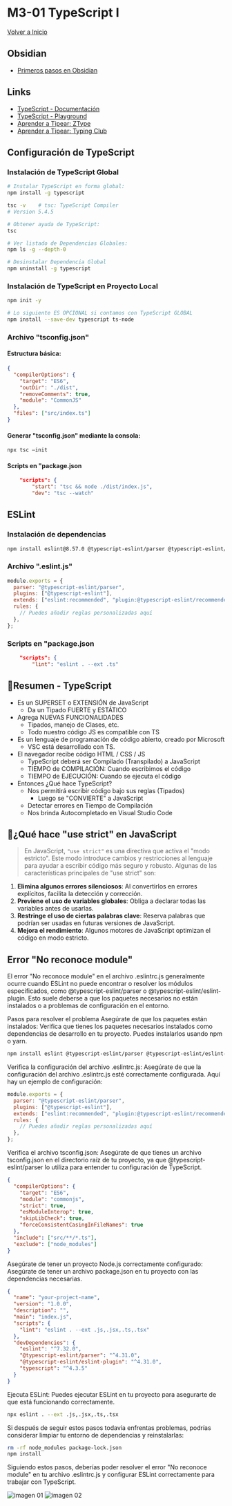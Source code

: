 # M3-01 TypeScript I

[Volver a Inicio](../README.md)

## Obsidian

- [Primeros pasos en Obsidian](https://www.youtube.com/watch?v=64pI_dKYZOg)

## Links

- [TypeScript - Documentación](https://www.typescriptlang.org/docs/)
- [TypeScript - Playground](https://www.typescriptlang.org/play/?#code/PTAEHUFMBsGMHsC2lQBd5oBYoCoE8AHSAZVgCcBLA1UABWgEM8BzM+AVwDsATAGiwoBnUENANQAd0gAjQRVSQAUCEmYKsTKGYUAbpGF4OY0BoadYKdJMoL+gzAzIoz3UNEiPOofEVKVqAHSKymAAmkYI7NCuqGqcANag8ABmIjQUXrFOKBJMggBcISGgoAC0oACCbvCwDKgU8JkY7p7ehCTkVDQS2E6gnPCxGcwmZqDSTgzxxWWVoASMFmgYkAAeRJTInN3ymj4d-jSCeNsMq-wuoPaOltigAKoASgAywhK7SbGQZIIz5VWCFzSeCrZagNYbChbHaxUDcCjJZLfSDbExIAgUdxkUBIursJzCFJtXydajBBCcQQ0MwAUVWDEQC0gADVHBQGNJ3KAALygABEAAkYNAMOB4GRonzFBTBPB3AERcwABS0+mM9ysygc9wASiAA)
- [Aprender a Tipear: ZType](https://zty.pe/)
- [Aprender a Tipear: Typing Club](https://www.typingclub.com/)

## Configuración de TypeScript

### Instalación de TypeScript Global

```bash
# Instalar TypeScript en forma global:
npm install -g typescript

tsc -v    # tsc: TypeScript Compiler
# Version 5.4.5

# Obtener ayuda de TypeScript:
tsc

# Ver listado de Dependencias Globales:
npm ls -g --depth-0

# Desinstalar Dependencia Global
npm uninstall -g typescript
```

### Instalación de TypeScript en Proyecto Local

```bash
npm init -y

# Lo siguiente ES OPCIONAL si contamos con TypeScript GLOBAL
npm install --save-dev typescript ts-node
```

### Archivo "tsconfig.json"

#### Estructura básica:

```json
{
  "compilerOptions": {
    "target": "ES6",
    "outDir": "./dist",
    "removeComments": true,
    "module": "CommonJS"
  },
  "files": ["src/index.ts"]
}
```

#### Generar "tsconfig.json" mediante la consola:

```bash
npx tsc –init 
```

#### Scripts en "package.json

```json
	"scripts": {
		"start": "tsc && node ./dist/index.js",
		"dev": "tsc --watch"
```

## ESLint

### Instalación de dependencias

```bash
npm install eslint@8.57.0 @typescript-eslint/parser @typescript-eslint/eslint-plugin prettier --save-dev
```

### Archivo ".eslint.js"

```js
module.exports = {
  parser: "@typescript-eslint/parser",
  plugins: ["@typescript-eslint"],
  extends: ["eslint:recommended", "plugin:@typescript-eslint/recommended"],
  rules: {
    // Puedes añadir reglas personalizadas aquí
  },
};
```

### Scripts en "package.json

```json
	"scripts": {
		"lint": "eslint . --ext .ts"
```

## 🎯Resumen - TypeScript

- Es un SUPERSET o EXTENSIÓN de JavaScript
  - Da un Tipado FUERTE y ESTÁTICO
- Agrega NUEVAS FUNCIONALIDADES
  - Tipados, manejo de Clases, etc.
  - Todo nuestro código JS es compatible con TS
- Es un lenguaje de programación de código abierto, creado por Microsoft
  - VSC está desarrollado con TS.
- El navegador recibe código HTML / CSS / JS
  - TypeScript deberá ser Compilado (Transpilado) a JavaScript
  - TIEMPO de COMPILACIÓN: Cuando escribimos el código
  - TIEMPO de EJECUCIÓN: Cuando se ejecuta el código
- Entonces ¿Qué hace TypeScript?
  - Nos permitirá escribir código bajo sus reglas (Tipados)
    - Luego se "CONVIERTE" a JavaScript
  - Detectar errores en Tiempo de Compilación
  - Nos brinda Autocompletado en Visual Studio Code

## 🎯¿Qué hace "use strict" en JavaScript

> En JavaScript, `"use strict"` es una directiva que activa el "modo estricto". Este modo introduce cambios y restricciones al lenguaje para ayudar a escribir código más seguro y robusto. Algunas de las características principales de "use strict" son:

1. **Elimina algunos errores silenciosos**: Al convertirlos en errores explícitos, facilita la detección y corrección.
2. **Previene el uso de variables globales**: Obliga a declarar todas las variables antes de usarlas.
3. **Restringe el uso de ciertas palabras clave**: Reserva palabras que podrían ser usadas en futuras versiones de JavaScript.
4. **Mejora el rendimiento**: Algunos motores de JavaScript optimizan el código en modo estricto.

## Error "No reconoce module"

El error "No reconoce module" en el archivo .eslintrc.js generalmente ocurre cuando ESLint no puede encontrar o resolver los módulos especificados, como @typescript-eslint/parser o @typescript-eslint/eslint-plugin. Esto suele deberse a que los paquetes necesarios no están instalados o a problemas de configuración en el entorno.

Pasos para resolver el problema
Asegúrate de que los paquetes están instalados:
Verifica que tienes los paquetes necesarios instalados como dependencias de desarrollo en tu proyecto. Puedes instalarlos usando npm o yarn.

```bash
npm install eslint @typescript-eslint/parser @typescript-eslint/eslint-plugin --save-dev
```

Verifica la configuración del archivo .eslintrc.js:
Asegúrate de que la configuración del archivo .eslintrc.js esté correctamente configurada. Aquí hay un ejemplo de configuración:

```js
module.exports = {
  parser: "@typescript-eslint/parser",
  plugins: ["@typescript-eslint"],
  extends: ["eslint:recommended", "plugin:@typescript-eslint/recommended"],
  rules: {
    // Puedes añadir reglas personalizadas aquí
  },
};
```

Verifica el archivo tsconfig.json:
Asegúrate de que tienes un archivo tsconfig.json en el directorio raíz de tu proyecto, ya que @typescript-eslint/parser lo utiliza para entender tu configuración de TypeScript.

```json
{
  "compilerOptions": {
    "target": "ES6",
    "module": "commonjs",
    "strict": true,
    "esModuleInterop": true,
    "skipLibCheck": true,
    "forceConsistentCasingInFileNames": true
  },
  "include": ["src/**/*.ts"],
  "exclude": ["node_modules"]
}
```

Asegúrate de tener un proyecto Node.js correctamente configurado:
Asegúrate de tener un archivo package.json en tu proyecto con las dependencias necesarias.

```json
{
  "name": "your-project-name",
  "version": "1.0.0",
  "description": "",
  "main": "index.js",
  "scripts": {
    "lint": "eslint . --ext .js,.jsx,.ts,.tsx"
  },
  "devDependencies": {
    "eslint": "^7.32.0",
    "@typescript-eslint/parser": "^4.31.0",
    "@typescript-eslint/eslint-plugin": "^4.31.0",
    "typescript": "^4.3.5"
  }
}
```

Ejecuta ESLint:
Puedes ejecutar ESLint en tu proyecto para asegurarte de que está funcionando correctamente.

```bash
npx eslint . --ext .js,.jsx,.ts,.tsx
```

Si después de seguir estos pasos todavía enfrentas problemas, podrías considerar limpiar tu entorno de dependencias y reinstalarlas:

```bash
rm -rf node_modules package-lock.json
npm install
```

Siguiendo estos pasos, deberías poder resolver el error "No reconoce module" en tu archivo .eslintrc.js y configurar ESLint correctamente para trabajar con TypeScript.

<img src="../assets/01-01.png" alt="imagen 01">

<img src="../assets/01-02.png" alt="imagen 02">
